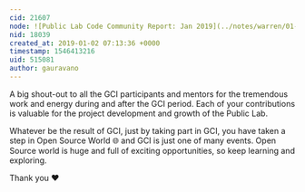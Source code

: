 ```yaml
---
cid: 21607
node: ![Public Lab Code Community Report: Jan 2019](../notes/warren/01-02-2019/public-lab-code-community-report-jan-2019)
nid: 18039
created_at: 2019-01-02 07:13:36 +0000
timestamp: 1546413216
uid: 515081
author: gauravano
---
```


A big shout-out to all the GCI participants and mentors for the tremendous work and energy during and after the GCI period. Each of your contributions is valuable for the project development and growth of the Public Lab.  

Whatever be the result of GCI, just by taking part in GCI, you have taken a step in Open Source World 🌐 and GCI is just one of many events. Open Source world is huge and full of exciting opportunities, so keep learning and exploring.

Thank you ❤️   